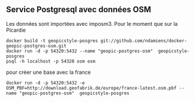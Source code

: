 ## Service Postgresql avec données OSM

Les données sont importées avec imposm3.
Pour le moment que sur la Picardie


```
docker build -t geopicstyle-posgres git://github.com/ndamiens/docker-geopic-postgres-osm.git
docker run -d -p 54320:5432 --name "geopic-postgres-osm"  geopicstyle-posgres
psql -h localhost -p 54320 osm osm
```

pour créer une base avec la france
```
docker run -d -p 54320:5432 -e OSM_PBF=http://download.geofabrik.de/europe/france-latest.osm.pbf --name "geopic-postgres-osm"  geopicstyle-posgres

```
